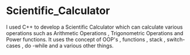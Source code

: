 # Scientific_Calculator
I used C++ to develop a Scientific Calculator which can calculate various operations such as Arithmetic Operations , Trigonometric Operations and Power functions. It uses the concept of OOP's , functions , stack , switch-cases , do -while and a various other things.
